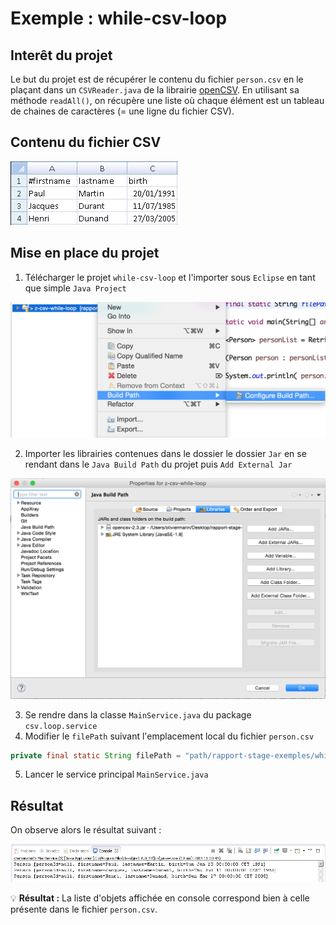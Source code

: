 # Exemple : while-csv-loop

## Interêt du projet

Le but du projet est de récupérer le contenu du fichier ```person.csv``` en le plaçant dans un ```CSVReader.java``` 
de la librairie [openCSV](http://opencsv.sourceforge.net/). En utilisant sa méthode ```readAll()```, on récupère 
une liste où chaque élément est un tableau de chaines de caractères (= une ligne du fichier CSV).

## Contenu du fichier CSV

![IMAGE ALT TEXT HERE](https://github.com/oliviermarin/rapport-stage-exemples/blob/master/images/csv-while-loop-file.PNG?raw=true)

## Mise en place du projet

1. Télécharger le projet ```while-csv-loop``` et l'importer sous ```Eclipse``` en tant que simple ```Java Project``` 

![se rendre dans les librairies](https://github.com/oliviermarin/rapport-stage-exemples/blob/master/images/conf-build-path.png?raw=true)

2. Importer les librairies contenues dans le dossier le dossier ```Jar``` en se rendant dans le ```Java Build Path``` du projet puis ```Add External Jar```

![ajouter les librairies](https://github.com/oliviermarin/rapport-stage-exemples/blob/master/images/ext-lib.png?raw=true)

3. Se rendre dans la classe ```MainService.java``` du package ```csv.loop.service```
4. Modifier le ```filePath``` suivant l'emplacement local du fichier ```person.csv``` 

```java
private final static String filePath = "path/rapport-stage-exemples/while-csv-loop/file/person.csv";
```
5. Lancer le service principal ```MainService.java```

## Résultat

On observe alors le résultat suivant :

![résultat en console](https://github.com/oliviermarin/rapport-stage-exemples/blob/master/images/console-csv-while-loop.PNG?raw=true)

:bulb: **Résultat :** La liste d'objets affichée en console correspond bien à celle présente dans le fichier ```person.csv```.